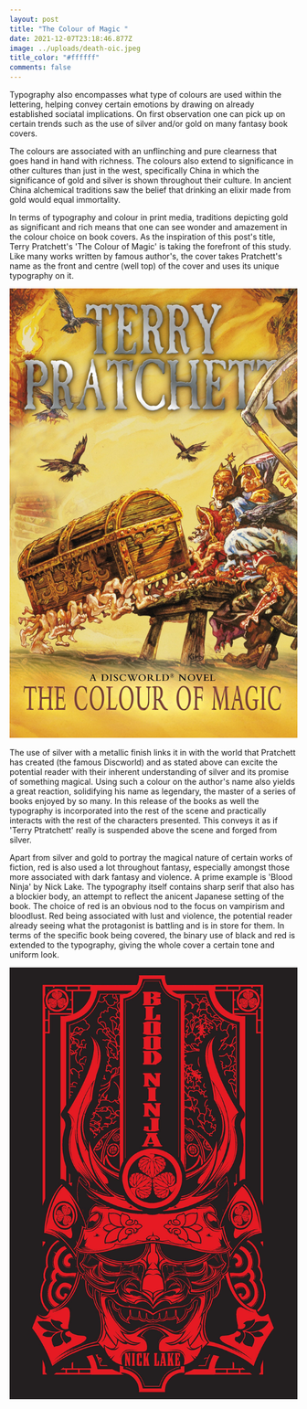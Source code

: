 ```yaml
---
layout: post
title: "The Colour of Magic "
date: 2021-12-07T23:18:46.877Z
image: ../uploads/death-oic.jpeg
title_color: "#ffffff"
comments: false
---
```

Typography also encompasses what type of colours are used within the lettering, helping convey certain emotions by drawing on already established sociatal implications. On first observation one can pick up on certain trends such as the use of silver and/or gold on many fantasy book covers.

The colours are associated with an unflinching and pure clearness that goes hand in hand with richness. The colours also extend to significance in other cultures than just in the west, specifically China in which the significance of gold and silver is shown throughout their culture. In ancient China alchemical traditions saw the belief that drinking an elixir made from gold would equal immortality. 

In terms of typography and colour in print media, traditions depicting gold as significant and rich means that one can see wonder and amazement in the colour choice on book covers. As the inspiration of this post's title, Terry Pratchett's 'The Colour of Magic' is taking the forefront of this study. Like many works written by famous author's, the cover takes Pratchett's name as the front and centre (well top) of the cover and uses its unique typography on it. 

![](../uploads/colour-of-magic.jpeg)

The use of silver with a metallic finish links it in with the world that Pratchett has created (the famous Discworld) and as stated above can excite the potential reader with their inherent understanding of silver and its promise of something magical. Using such a colour on the author's name also yields a great reaction, solidifying his name as legendary, the master of a series of books enjoyed by so many. In this release of the books as well the typography is incorporated into the rest of the scene and practically interacts with the rest of the characters presented. This conveys it as if 'Terry Ptratchett' really is suspended above the scene and forged from silver.

Apart from silver and gold to portray the magical nature of certain works of fiction, red is also used a lot throughout fantasy, especially amongst those more associated with dark fantasy and violence. A prime example is 'Blood Ninja' by Nick Lake. The typography itself contains sharp serif that also has a blockier body, an attempt to reflect the anicent Japanese setting of the book. The choice of red is an obvious nod to the focus on vampirism and bloodlust. Red being associated with lust and violence, the potential reader already seeing what the protagonist is battling and is in store for them. In terms of the specific book being covered, the binary use of black and red is extended to the typography, giving the whole cover a certain tone and uniform look.

![](../uploads/blood-ninja-.jpeg)